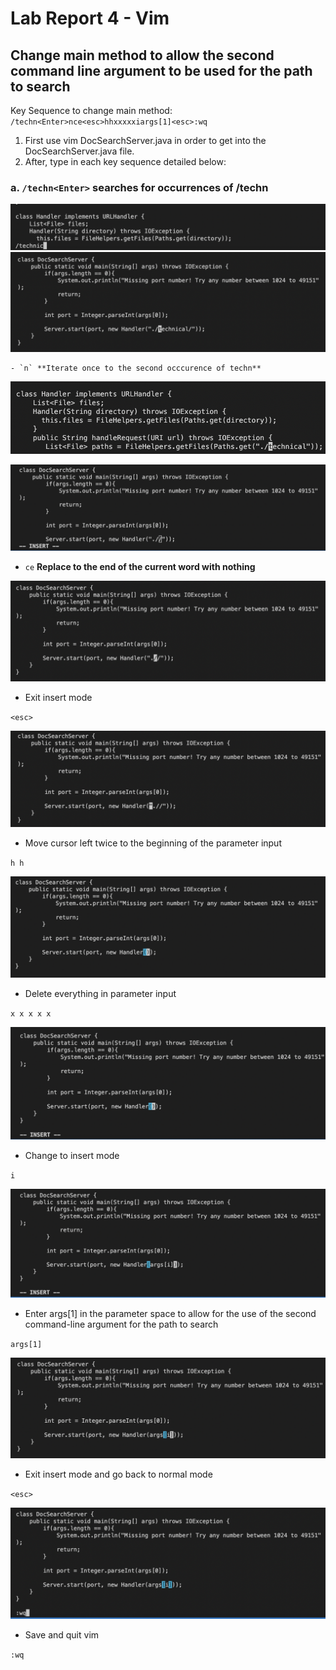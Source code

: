 # Lab Report 4 - Vim
## Change main method to allow the second command line argument to be used for the path to search

Key Sequence to change main method:
`/techn<Enter>nce<esc>hhxxxxxiargs[1]<esc>:wq`

1. First use vim DocSearchServer.java in order to get into the DocSearchServer.java file.
2. After, type in each key sequence detailed below:

###    a. `/techn<Enter>` **searches for occurrences of /techn**

![Step1](Lab4-img/Lab4.1.png)
![Step1.1](Lab4-img/Lab4.1.1.png) 

    - `n` **Iterate once to the second occcurence of techn**
 ![Step2](Lab4-img/Lab4.2.png)

 ![Step3](Lab4-img/Lab4.3.png)
* `ce` **Replace to the end of the current word with nothing**



 ![Step4](Lab4-img/Lab4.4.png)
* Exit insert mode

`<esc>`

 ![Step5](Lab4-img/Lab4.5.png)
* Move cursor left twice to the beginning of the parameter input

`h h`

 ![Step6](Lab4-img/Lab4.6.png)
* Delete everything in parameter input

`x x x x x`

 ![Step7](Lab4-img/Lab4.7.png)
* Change to insert mode

`i`

 ![Step8](Lab4-img/Lab4.8.png)
* Enter args[1] in the parameter space to allow for the use of the second command-line argument for the path to search

`args[1]`

 ![Step9](Lab4-img/Lab4.9.png)
* Exit insert mode and go back to normal mode

`<esc>`

 ![Step10](Lab4-img/Lab4.10.png)
* Save and quit vim

`:wq`